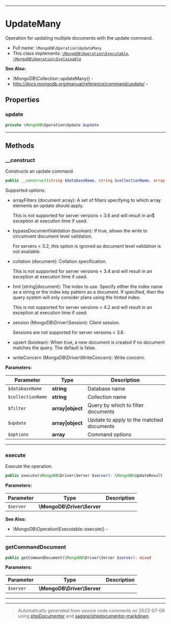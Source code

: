***

# UpdateMany

Operation for updating multiple documents with the update command.



* Full name: `\MongoDB\Operation\UpdateMany`
* This class implements:
[`\MongoDB\Operation\Executable`](./Executable.md), [`\MongoDB\Operation\Explainable`](./Explainable.md)

**See Also:**

* \MongoDB\Collection::updateMany() - 
* http://docs.mongodb.org/manual/reference/command/update/ - 



## Properties


### update



```php
private \MongoDB\Operation\Update $update
```






***

## Methods


### __construct

Constructs an update command.

```php
public __construct(string $databaseName, string $collectionName, array|object $filter, array|object $update, array $options = []): mixed
```

Supported options:

* arrayFilters (document array): A set of filters specifying to which
  array elements an update should apply.

  This is not supported for server versions < 3.6 and will result in an$
  exception at execution time if used.

* bypassDocumentValidation (boolean): If true, allows the write to
  circumvent document level validation.

  For servers < 3.2, this option is ignored as document level validation
  is not available.

* collation (document): Collation specification.

  This is not supported for server versions < 3.4 and will result in an
  exception at execution time if used.

* hint (string|document): The index to use. Specify either the index
  name as a string or the index key pattern as a document. If specified,
  then the query system will only consider plans using the hinted index.

  This is not supported for server versions < 4.2 and will result in an
  exception at execution time if used.

* session (MongoDB\Driver\Session): Client session.

  Sessions are not supported for server versions < 3.6.

* upsert (boolean): When true, a new document is created if no document
  matches the query. The default is false.

* writeConcern (MongoDB\Driver\WriteConcern): Write concern.






**Parameters:**

| Parameter | Type | Description |
|-----------|------|-------------|
| `$databaseName` | **string** | Database name |
| `$collectionName` | **string** | Collection name |
| `$filter` | **array&#124;object** | Query by which to filter documents |
| `$update` | **array&#124;object** | Update to apply to the matched documents |
| `$options` | **array** | Command options |




***

### execute

Execute the operation.

```php
public execute(\MongoDB\Driver\Server $server): \MongoDB\UpdateResult
```








**Parameters:**

| Parameter | Type | Description |
|-----------|------|-------------|
| `$server` | **\MongoDB\Driver\Server** |  |



**See Also:**

* \MongoDB\Operation\Executable::execute() - 

***

### getCommandDocument



```php
public getCommandDocument(\MongoDB\Driver\Server $server): mixed
```








**Parameters:**

| Parameter | Type | Description |
|-----------|------|-------------|
| `$server` | **\MongoDB\Driver\Server** |  |




***


***
> Automatically generated from source code comments on 2022-07-08 using [phpDocumentor](http://www.phpdoc.org/) and [saggre/phpdocumentor-markdown](https://github.com/Saggre/phpDocumentor-markdown)

